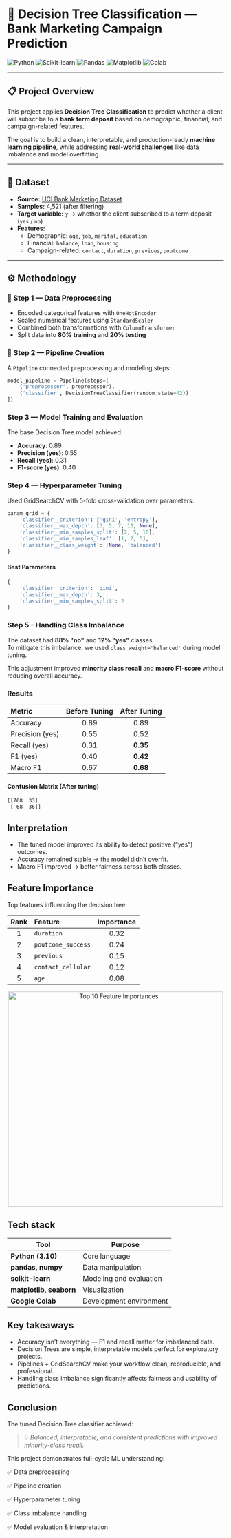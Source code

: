# 🧠 Decision Tree Classification — Bank Marketing Campaign Prediction

![Python](https://img.shields.io/badge/Python-3.10-blue?logo=python)
![Scikit-learn](https://img.shields.io/badge/Scikit--learn-Modeling-orange?logo=scikit-learn)
![Pandas](https://img.shields.io/badge/Pandas-Data%20Analysis-150458?logo=pandas)
![Matplotlib](https://img.shields.io/badge/Matplotlib-Visualization-3776AB?logo=matplotlib)
![Colab](https://img.shields.io/badge/Google%20Colab-Notebook-F9AB00?logo=googlecolab)

---

## 📋 Project Overview

This project applies **Decision Tree Classification** to predict whether a client will subscribe to a **bank term deposit** based on demographic, financial, and campaign-related features.

The goal is to build a clean, interpretable, and production-ready **machine learning pipeline**, while addressing **real-world challenges** like data imbalance and model overfitting.

---

## 🧩 Dataset

- **Source:** [UCI Bank Marketing Dataset](https://archive.ics.uci.edu/ml/datasets/bank+marketing)  
- **Samples:** 4,521 (after filtering)
- **Target variable:** `y` → whether the client subscribed to a term deposit (`yes` / `no`)
- **Features:**
  - Demographic: `age`, `job`, `marital`, `education`
  - Financial: `balance`, `loan`, `housing`
  - Campaign-related: `contact`, `duration`, `previous`, `poutcome`

---

## ⚙️ Methodology

### 🧮 Step 1 — Data Preprocessing
- Encoded categorical features with `OneHotEncoder`
- Scaled numerical features using `StandardScaler`
- Combined both transformations with `ColumnTransformer`
- Split data into **80% training** and **20% testing**

### 🔗 Step 2 — Pipeline Creation
A `Pipeline` connected preprocessing and modeling steps:
```python
model_pipeline = Pipeline(steps=[
    ('preprocessor', preprocessor),
    ('classifier', DecisionTreeClassifier(random_state=42))
])

```
### Step 3 — Model Training and Evaluation

The base Decision Tree model achieved:

- **Accuracy**: 0.89
- **Precision (yes)**: 0.55
- **Recall (yes)**: 0.31
- **F1-score (yes)**: 0.40

### Step 4 — Hyperparameter Tuning

Used GridSearchCV with 5-fold cross-validation over parameters:

```python
param_grid = {
    'classifier__criterion': ['gini', 'entropy'],
    'classifier__max_depth': [3, 5, 7, 10, None],
    'classifier__min_samples_split': [2, 5, 10],
    'classifier__min_samples_leaf': [1, 2, 5],
    'classifier__class_weight': [None, 'balanced']
}

```
#### Best Parameters
```python
{
    'classifier__criterion': 'gini', 
    'classifier__max_depth': 3, 
    'classifier__min_samples_split': 2
}
```

### Step 5 - Handling Class Imbalance
The dataset had **88% "no"** and **12% "yes"** classes.  
To mitigate this imbalance, we used `class_weight='balanced'` during model tuning.  

This adjustment improved **minority class recall** and **macro F1-score** without reducing overall accuracy.


### Results
| Metric          | Before Tuning | After Tuning |
| :-------------- | :-----------: | :----------: |
| Accuracy        |      0.89     |     0.89     |
| Precision (yes) |      0.55     |     0.52     |
| Recall (yes)    |      0.31     |   **0.35**   |
| F1 (yes)        |      0.40     |   **0.42**   |
| Macro F1        |      0.67     |   **0.68**   |


#### Confusion Matrix (After tuning)
```lura
[[768  33]
 [ 68  36]]
```
## Interpretation
- The tuned model improved its ability to detect positive (“yes”) outcomes.
- Accuracy remained stable → the model didn’t overfit.
- Macro F1 improved → better fairness across both classes.

## Feature Importance
Top features influencing the decision tree:

| Rank | Feature            | Importance |
| :--: | :----------------- | :--------: |
|   1  | `duration`         |    0.32    |
|   2  | `poutcome_success` |    0.24    |
|   3  | `previous`         |    0.15    |
|   4  | `contact_cellular` |    0.12    |
|   5  | `age`              |    0.08    |

<p align="center">
  <img src="feature_importances.png" alt="Top 10 Feature Importances" width="500">
</p>


## Tech stack
| Tool                    | Purpose                 |
| ----------------------- | ----------------------- |
| **Python (3.10)**       | Core language           |
| **pandas, numpy**       | Data manipulation       |
| **scikit-learn**        | Modeling and evaluation |
| **matplotlib, seaborn** | Visualization           |
| **Google Colab**        | Development environment |

## Key takeaways
- Accuracy isn’t everything — F1 and recall matter for imbalanced data.
- Decision Trees are simple, interpretable models perfect for exploratory projects.
- Pipelines + GridSearchCV make your workflow clean, reproducible, and professional.
- Handling class imbalance significantly affects fairness and usability of predictions.

## Conclusion
The tuned Decision Tree classifier achieved:

> 💡 *Balanced, interpretable, and consistent predictions with improved minority-class recall.*

This project demonstrates full-cycle ML understanding:

✅ Data preprocessing

✅ Pipeline creation

✅ Hyperparameter tuning

✅ Class imbalance handling

✅ Model evaluation & interpretation
